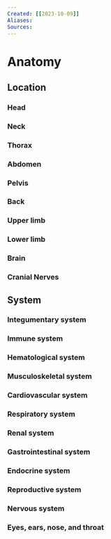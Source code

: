```yaml
---
Created: [[2023-10-09]]
Aliases: 
Sources: 
---
```

# Anatomy
## Location
### Head
### Neck
### Thorax
### Abdomen
### Pelvis
### Back
### Upper limb
### Lower limb
### Brain
### Cranial Nerves
## System
### Integumentary system
### Immune system
### Hematological system
### Musculoskeletal system
### Cardiovascular system
### Respiratory system
### Renal system
### Gastrointestinal system
### Endocrine system
### Reproductive system
### Nervous system
### Eyes, ears, nose, and throat
